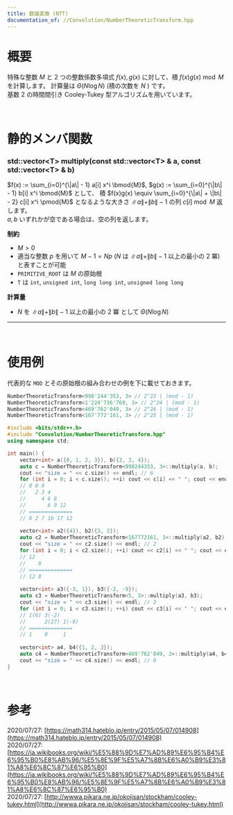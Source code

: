 ```yaml
---
title: 数論変換 (NTT)
documentation_of: //Convolution/NumberTheoreticTransform.hpp
---
```


# 概要

特殊な整数 $M$ と $2$ つの整数係数多項式 $f(x), g(x)$ に対して、積 $f(x)g(x) \bmod{M}$ を計算します。
計算量は $\Theta(N\log{N})$ (積の次数を $N$ ) です。  
基数 $2$ の時間間引き Cooley-Tukey 型アルゴリズムを用いています。  

<br>

# 静的メンバ関数

### std::vector&lt;T&gt; multiply(const std::vector&lt;T&gt; &amp; a, const std::vector&lt;T&gt; &amp; b)

$f(x) := \sum_{i=0}^{\|a\| - 1} a[i] x^i \bmod{M}$, $g(x) := \sum_{i=0}^{\|b\| - 1} b[i] x^i \bmod{M}$ として、
積 $f(x)g(x) \equiv \sum_{i=0}^{\|a\| + \|b\| - 2} c[i] x^i \pmod{M}$ となるような大きさ $\|a\| + \|b\| - 1$ の列 $c[i] \bmod{M}$ 返します。  
$a, b$ いずれかが空である場合は、空の列を返します。  

**制約**

- $M > 0$
- 適当な整数 $p$ を用いて $M - 1 = Np$ ($N$ は $\|a\| + \|b\| - 1$ 以上の最小の $2$ 冪) と表すことが可能
- `PRIMITIVE_ROOT` は $M$ の原始根
- `T` は `int`, `unsigned int`, `long long int`, `unsigned long long`

**計算量**

- $N$ を $\|a\| + \|b\| - 1$ 以上の最小の $2$ 冪 として $\Theta(N\log{N})$

---

<br>

# 使用例

代表的な `MOD` とその原始根の組み合わせの例を下に載せておきます。

```cpp
NumberTheoreticTransform<998'244'353, 3> // 2^23 | (mod - 1)
NumberTheoreticTransform<1'224'736'769, 3> // 2^24 | (mod - 1)
NumberTheoreticTransform<469'762'049, 3> // 2^26 | (mod - 1)
NumberTheoreticTransform<167'772'161, 3> // 2^25 | (mod - 1)
```

```cpp
#include <bits/stdc++.h>
#include "Convolution/NumberTheoreticTransform.hpp"
using namespace std;

int main() {
	vector<int> a({0, 1, 2, 3}), b({2, 3, 4});
	auto c = NumberTheoreticTransform<998244353, 3>::multiply(a, b);
	cout << "size = " << c.size() << endl; // 6
	for (int i = 0; i < c.size(); ++i) cout << c[i] << " "; cout << endl; // 0 2 7 16 17 12
	// 0 0 0
	//   2 3 4
	//     4 6 8
	//       6 9 12
	// ==============
	// 0 2 7 16 17 12
	
	vector<int> a2({4}), b2({3, 2});
	auto c2 = NumberTheoreticTransform<167772161, 3>::multiply(a2, b2);
	cout << "size = " << c2.size() << endl; // 2
	for (int i = 0; i < c2.size(); ++i) cout << c2[i] << " "; cout << endl; // 12 8
	// 12 
	//    8
	// ==============
	// 12 8
	
	vector<int> a3({-3, 1}), b3({-2, -9});
	auto c3 = NumberTheoreticTransform<5, 3>::multiply(a3, b3);
	cout << "size = " << c3.size() << endl; // 3
	for (int i = 0; i < c3.size(); ++i) cout << c3[i] << " "; cout << endl; // 1 0 1
	// 1(6) 3(-2)
	//      2(27) 1(-9)
	// ==============
	// 1    0     1
	
	vector<int> a4, b4({1, 2, 3});
	auto c4 = NumberTheoreticTransform<469'762'049, 3>::multiply(a4, b4);
	cout << "size = " << c4.size() << endl; // 0
}
```

<br>

# 参考

2020/07/27: [https://math314.hateblo.jp/entry/2015/05/07/014908](https://math314.hateblo.jp/entry/2015/05/07/014908)  
2020/07/27: [https://ja.wikibooks.org/wiki/%E5%88%9D%E7%AD%89%E6%95%B4%E6%95%B0%E8%AB%96/%E5%8E%9F%E5%A7%8B%E6%A0%B9%E3%81%A8%E6%8C%87%E6%95%B0](https://ja.wikibooks.org/wiki/%E5%88%9D%E7%AD%89%E6%95%B4%E6%95%B0%E8%AB%96/%E5%8E%9F%E5%A7%8B%E6%A0%B9%E3%81%A8%E6%8C%87%E6%95%B0)  
2020/07/27: [http://wwwa.pikara.ne.jp/okojisan/stockham/cooley-tukey.html](http://wwwa.pikara.ne.jp/okojisan/stockham/cooley-tukey.html)  

<br>